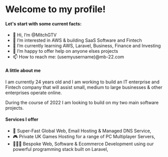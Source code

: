 # Welcome to my profile!

#### Let's start with some current facts: 
- 👋 Hi, I’m @MitchGTV
- 👀 I’m interested in AWS & building SaaS Software and Fintech
- 🌱 I’m currently learning AWS, Laravel, Business, Finance and Investing
- 💞️ I’m happy to offer help on anyone elses projects
- 📫 How to reach me: (usemyusername)@mb-22.com

#### A little about me 
I am currently 24 years old and I am working to build an IT enterprise and Fintech company that will assist small, medium to large businesses & other enterprises operate online. 

During the course of 2022 I am looking to build on my two main software projects. 

#### Services I offer
- 🚀 Super-Fast Global Web, Email Hosting & Managed DNS Service,
- 🎮 Private UK Games Hosting for a range of PC Multiplayer Servers,
- 👨🏼‍💻 Bespoke Web, Software & Ecommerce Development using our powerful programming stack built on Laravel,

<!---
MitchGTV/MitchGTV is a ✨ special ✨ repository because its `README.md` (this file) appears on your GitHub profile.
You can click the Preview link to take a look at your changes.
--->

